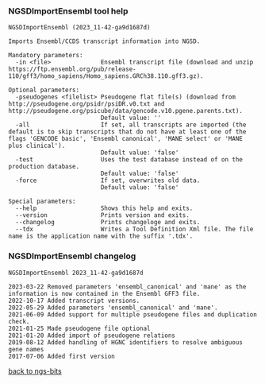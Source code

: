 ### NGSDImportEnsembl tool help
	NGSDImportEnsembl (2023_11-42-ga9d1687d)
	
	Imports Ensembl/CCDS transcript information into NGSD.
	
	Mandatory parameters:
	  -in <file>              Ensembl transcript file (download and unzip https://ftp.ensembl.org/pub/release-110/gff3/homo_sapiens/Homo_sapiens.GRCh38.110.gff3.gz).
	
	Optional parameters:
	  -pseudogenes <filelist> Pseudogene flat file(s) (download from http://pseudogene.org/psidr/psiDR.v0.txt and http://pseudogene.org/psicube/data/gencode.v10.pgene.parents.txt).
	                          Default value: ''
	  -all                    If set, all transcripts are imported (the default is to skip transcripts that do not have at least one of the flags 'GENCODE basic', 'Ensembl canonical', 'MANE select' or 'MANE plus clinical').
	                          Default value: 'false'
	  -test                   Uses the test database instead of on the production database.
	                          Default value: 'false'
	  -force                  If set, overwrites old data.
	                          Default value: 'false'
	
	Special parameters:
	  --help                  Shows this help and exits.
	  --version               Prints version and exits.
	  --changelog             Prints changeloge and exits.
	  --tdx                   Writes a Tool Definition Xml file. The file name is the application name with the suffix '.tdx'.
	
### NGSDImportEnsembl changelog
	NGSDImportEnsembl 2023_11-42-ga9d1687d
	
	2023-03-22 Removed parameters 'ensembl_canonical' and 'mane' as the information is now contained in the Ensembl GFF3 file.
	2022-10-17 Added transcript versions.
	2022-05-29 Added parameters 'ensembl_canonical' and 'mane'.
	2021-06-09 Added support for multiple pseudogene files and duplication check.
	2021-01-25 Made pseudogene file optional
	2021-01-20 Added import of pseudogene relations
	2019-08-12 Added handling of HGNC identifiers to resolve ambiguous gene names
	2017-07-06 Added first version
[back to ngs-bits](https://github.com/imgag/ngs-bits)